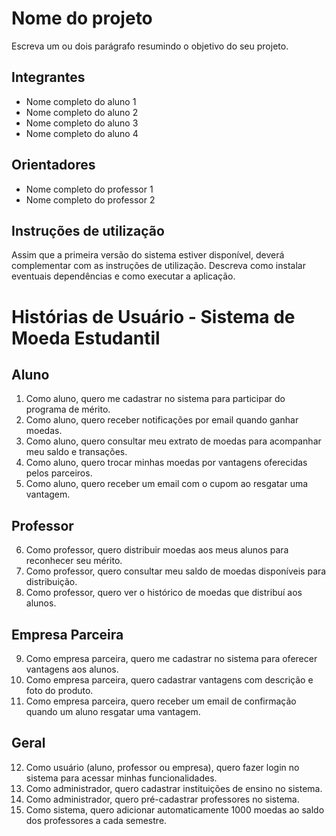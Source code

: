 # Nome do projeto
Escreva um ou dois parágrafo resumindo o objetivo do seu projeto.

## Integrantes
* Nome completo do aluno 1
* Nome completo do aluno 2
* Nome completo do aluno 3
* Nome completo do aluno 4

## Orientadores
* Nome completo do professor 1
* Nome completo do professor 2

## Instruções de utilização
Assim que a primeira versão do sistema estiver disponível, deverá complementar com as instruções de utilização. Descreva como instalar eventuais dependências e como executar a aplicação.

# Histórias de Usuário - Sistema de Moeda Estudantil

## Aluno

1. Como aluno, quero me cadastrar no sistema para participar do programa de mérito.
2. Como aluno, quero receber notificações por email quando ganhar moedas.
3. Como aluno, quero consultar meu extrato de moedas para acompanhar meu saldo e transações.
4. Como aluno, quero trocar minhas moedas por vantagens oferecidas pelos parceiros.
5. Como aluno, quero receber um email com o cupom ao resgatar uma vantagem.

## Professor

6. Como professor, quero distribuir moedas aos meus alunos para reconhecer seu mérito.
7. Como professor, quero consultar meu saldo de moedas disponíveis para distribuição.
8. Como professor, quero ver o histórico de moedas que distribuí aos alunos.

## Empresa Parceira

9. Como empresa parceira, quero me cadastrar no sistema para oferecer vantagens aos alunos.
10. Como empresa parceira, quero cadastrar vantagens com descrição e foto do produto.
11. Como empresa parceira, quero receber um email de confirmação quando um aluno resgatar uma vantagem.

## Geral

12. Como usuário (aluno, professor ou empresa), quero fazer login no sistema para acessar minhas funcionalidades.
13. Como administrador, quero cadastrar instituições de ensino no sistema.
14. Como administrador, quero pré-cadastrar professores no sistema.
15. Como sistema, quero adicionar automaticamente 1000 moedas ao saldo dos professores a cada semestre.
